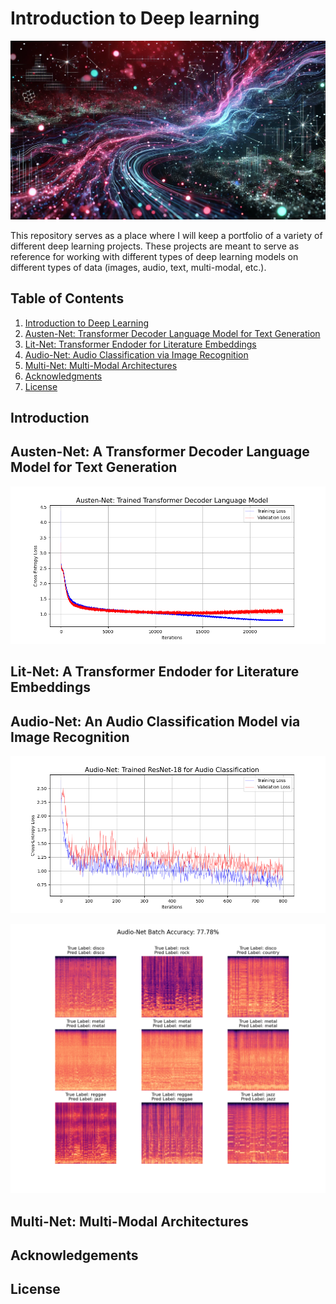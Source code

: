 # Introduction to Deep learning

![](img1.PNG)

This repository serves as a place where I will keep a portfolio of a variety of different deep learning projects. These projects are meant to serve as reference for working with different types of deep learning models on different types of data (images, audio, text, multi-modal, etc.).

## Table of Contents
1. [Introduction to Deep Learning](#intro)
2. [Austen-Net: Transformer Decoder Language Model for Text Generation](#austen-net)
3. [Lit-Net: Transformer Endoder for Literature Embeddings](#lit-net)
4. [Audio-Net: Audio Classification via Image Recognition](#audio-net)
5. [Multi-Net: Multi-Modal Architectures](#multi-net)
6. [Acknowledgments](#acknowledgments)
7. [License](#license)

## Introduction



## Austen-Net: A Transformer Decoder Language Model for Text Generation

![](Figures/Austen-Net_Figures/Austen-Net_Training.png)

## Lit-Net: A Transformer Endoder for Literature Embeddings



## Audio-Net: An Audio Classification Model via Image Recognition

![](Figures/Audio-Net_Figures/Audio-Net_Training.png)

![](Figures/Audio-Net_Figures/Audio-Net_Batch_Accuracy.png)

## Multi-Net: Multi-Modal Architectures



## Acknowledgements



## License







